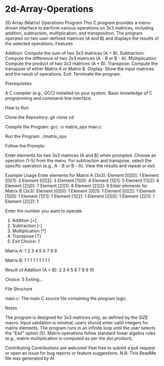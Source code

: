 # 2d-Array-Operations
2D Array (Matrix) Operations Program
This C program provides a menu-driven interface to perform various operations on 3x3 matrices, including addition, subtraction, multiplication, and transposition. The program operates on two user-defined matrices (A and B) and displays the results of the selected operations.
Features

Addition: Compute the sum of two 3x3 matrices (A + B).
Subtraction: Compute the difference of two 3x3 matrices (A - B or B - A).
Multiplication: Compute the product of two 3x3 matrices (A * B).
Transpose: Compute the transpose of either Matrix A or Matrix B.
Display: Show the input matrices and the result of operations.
Exit: Terminate the program.

Prerequisites

A C compiler (e.g., GCC) installed on your system.
Basic knowledge of C programming and command-line interface.

How to Run

Clone the Repository:
git clone <repository-url>
cd <repository-directory>


Compile the Program:
gcc -o matrix_ops main.c


Run the Program:
./matrix_ops


Follow the Prompts:

Enter elements for two 3x3 matrices (A and B) when prompted.
Choose an operation (1-5) from the menu.
For subtraction and transpose, select the specific operation (e.g., A - B or B - A).
View the results and repeat or exit.



Example Usage
Enter elements for Matrix A (3x3):
Element [0][0]: 1
Element [0][1]: 2
Element [0][2]: 3
Element [1][0]: 4
Element [1][1]: 5
Element [1][2]: 6
Element [2][0]: 7
Element [2][1]: 8
Element [2][2]: 9
Enter elements for Matrix B (3x3):
Element [0][0]: 1
Element [0][1]: 1
Element [0][2]: 1
Element [1][0]: 1
Element [1][1]: 1
Element [1][2]: 1
Element [2][0]: 1
Element [2][1]: 1
Element [2][2]: 1

Enter the number you want to operate
1. Addition [+]
2. Subtraction [-]
3. Multiplication [*]
4. Transpose [T]
5. Exit
Choice: 1

Matrix A:
1       2       3
4       5       6
7       8       9

Matrix B:
1       1       1
1       1       1
1       1       1

Result of Addition (A + B):
2       3       4
5       6       7
8       9       10

Choice: 5
Exiting...

File Structure

main.c: The main C source file containing the program logic.

Notes

The program is designed for 3x3 matrices only, as defined by the SIZE macro.
Input validation is minimal; users should enter valid integers for matrix elements.
The program runs in an infinite loop until the user selects the "Exit" option (5).
Matrix operations follow standard linear algebra rules (e.g., matrix multiplication is computed as per the dot product).

Contributing
Contributions are welcome! Feel free to submit a pull request or open an issue for bug reports or feature suggestions.
N.B: This ReadMe file was generated by AI 

